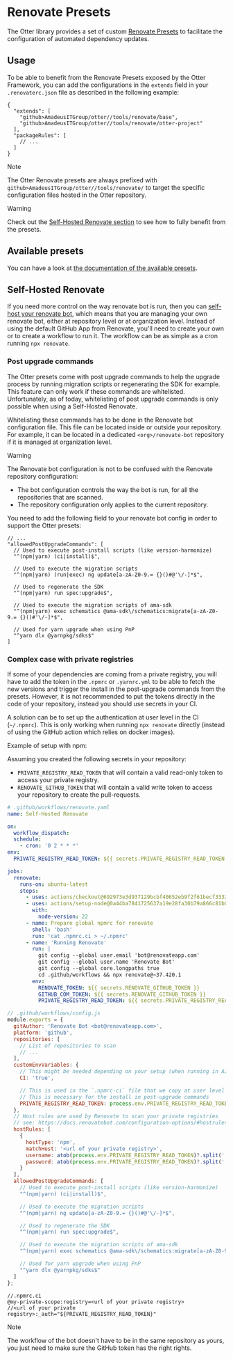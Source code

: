 # Renovate Presets

The Otter library provides a set of custom [Renovate Presets](https://docs.renovatebot.com/config-presets/) to facilitate the configuration of automated dependency updates.

## Usage

To be able to benefit from the Renovate Presets exposed by the Otter Framework, you can add the configurations in the `extends` field in your `.renovaterc.json` file as described in the following example:

```json5
{
  "extends": [
    "github>AmadeusITGroup/otter//tools/renovate/base",
    "github>AmadeusITGroup/otter//tools/renovate/otter-project"
  ],
  "packageRules": [
    // ...
  ]
}
```

> [!NOTE]
> The Otter Renovate presets are always prefixed with `github>AmadeusITGroup/otter//tools/renovate/` to target the specific configuration files hosted in the Otter repository.

> [!WARNING]
> Check out the [Self-Hosted Renovate section](#self-hosted-renovate) to see how to fully benefit from the presets.

## Available presets

You can have a look at [the documentation of the available presets](https://github.com/AmadeusITGroup/otter/tree/main/tools/renovate).

## Self-Hosted Renovate

If you need more control on the way renovate bot is run, then you can [self-host your renovate bot](https://docs.renovatebot.com/getting-started/running/#self-hosting-renovate), 
which means that you are managing your own renovate bot, either at repository level or at organization level.
Instead of using the default GitHub App from Renovate, you'll need to create your own or to create a workflow to run it.
The workflow can be as simple as a cron running `npx renovate`.

### Post upgrade commands

The Otter presets come with post upgrade commands to help the upgrade process by running migration scripts or regenerating the SDK for example.
This feature can only work if these commands are whitelisted.
Unfortunately, as of today, whitelisting of post upgrade commands is only possible when using a Self-Hosted Renovate.

Whitelisting these commands has to be done in the Renovate bot configuration file. This file can be located inside or outside your repository.
For example, it can be located in a dedicated `<org>/renovate-bot` repository if it is managed at organization level.

> [!WARNING]
> The Renovate bot configuration is not to be confused with the Renovate repository configuration:
> - The bot configuration controls the way the bot is run, for all the repositories that are scanned.
> - The repository configuration only applies to the current repository.

You need to add the following field to your renovate bot config in order to support the Otter presets:
```json5
// ...
"allowedPostUpgradeCommands": [
  // Used to execute post-install scripts (like version-harmonize)
  "^(npm|yarn) (ci|install)$",

  // Used to execute the migration scripts
  "^(npm|yarn) (run|exec) ng update[a-zA-Z0-9.= {}()#@'\/-]*$",

  // Used to regenerate the SDK
  "^(npm|yarn) run spec:upgrade$",

  // Used to execute the migration scripts of ama-sdk
  "^(npm|yarn) exec schematics @ama-sdk\/schematics:migrate[a-zA-Z0-9.= {}()#'\/-]*$",

  // Used for yarn upgrade when using PnP
  "^yarn dlx @yarnpkg/sdks$"
]
```

### Complex case with private registries

If some of your dependencies are coming from a private registry, you will have to add the token in the `.npmrc` or `.yarnrc.yml` to be able to fetch the new versions and trigger the install in the post-upgrade commands from the presets.
However, it is not recommended to put the tokens directly in the code of your repository, instead you should use secrets in your CI.

A solution can be to set up the authentication at user level in the CI (`~/.npmrc`).
This is only working when running `npx renovate` directly (instead of using the GitHub action which relies on docker images).

Example of setup with npm:

Assuming you created the following secrets in your repository:
- `PRIVATE_REGISTRY_READ_TOKEN` that will contain a valid read-only token to access your private registry.
- `RENOVATE_GITHUB_TOKEN` that will contain a valid write token to access your repository to create the pull-requests.

```yaml
# .github/workflows/renovate.yaml
name: Self-Hosted Renovate

on:
  workflow_dispatch:
  schedule:
    - cron: '0 2 * * *'
env:
  PRIVATE_REGISTRY_READ_TOKEN: ${{ secrets.PRIVATE_REGISTRY_READ_TOKEN }}

jobs:
  renovate:
    runs-on: ubuntu-latest
    steps:
      - uses: actions/checkout@692973e3d937129bcbf40652eb9f2f61becf3332 # v4.1.7
      - uses: actions/setup-node@0a44ba7841725637a19e28fa30b79a866c81b0a6 # v4.0.4
        with:
          node-version: 22
      - name: Prepare global npmrc for renovate
        shell: 'bash'
        run: 'cat .npmrc.ci > ~/.npmrc'
      - name: 'Running Renovate'
        run: |
          git config --global user.email 'bot@renovateapp.com'
          git config --global user.name 'Renovate Bot'
          git config --global core.longpaths true
          cd .github/workflows && npx renovate@~37.420.1
        env:
          RENOVATE_TOKEN: ${{ secrets.RENOVATE_GITHUB_TOKEN }}
          GITHUB_COM_TOKEN: ${{ secrets.RENOVATE_GITHUB_TOKEN }}
          PRIVATE_REGISTRY_READ_TOKEN: ${{ secrets.PRIVATE_REGISTRY_READ_TOKEN }}
```

```js
// .github/workflows/config.js
module.exports = {
  gitAuthor: 'Renovate Bot <bot@renovateapp.com>',
  platform: 'github',
  repositories: [
    // List of repositories to scan
    // ...
  ],
  customEnvVariables: {
    // This might be needed depending on your setup (when running in Azure for example or using a docker image)
    CI: 'true',

    // This is used in the `.npmrc-ci` file that we copy at user level
    // This is necessary for the install in post-upgrade commands
    PRIVATE_REGISTRY_READ_TOKEN: process.env.PRIVATE_REGISTRY_READ_TOKEN
  },
  // Host rules are used by Renovate to scan your private registries
  // see: https://docs.renovatebot.com/configuration-options/#hostrules
  hostRules: [
    {
      hostType: 'npm',
      matchHost: '<url of your private registry>',
      username: atob(process.env.PRIVATE_REGISTRY_READ_TOKEN)?.split(':')[0],
      password: atob(process.env.PRIVATE_REGISTRY_READ_TOKEN)?.split(':')[1]
    }
  ],
  allowedPostUpgradeCommands: [
    // Used to execute post-install scripts (like version-harmonize)
    "^(npm|yarn) (ci|install)$",

    // Used to execute the migration scripts
    "^(npm|yarn) ng update[a-zA-Z0-9.= {}()#@'\/-]*$",

    // Used to regenerate the SDK
    "^(npm|yarn) run spec:upgrade$",

    // Used to execute the migration scripts of ama-sdk
    "^(npm|yarn) exec schematics @ama-sdk\/schematics:migrate[a-zA-Z0-9.= {}()#'\/-]*$",

    // Used for yarn upgrade when using PnP
    "^yarn dlx @yarnpkg/sdks$"
  ]
};
```

```text
//.npmrc.ci
@my-private-scope:registry=<url of your private registry>
//<url of your private registry>:_auth="${PRIVATE_REGISTRY_READ_TOKEN}"
```

> [!NOTE]
> The workflow of the bot doesn't have to be in the same repository as yours, you just need to make sure the GitHub token has the right rights.
